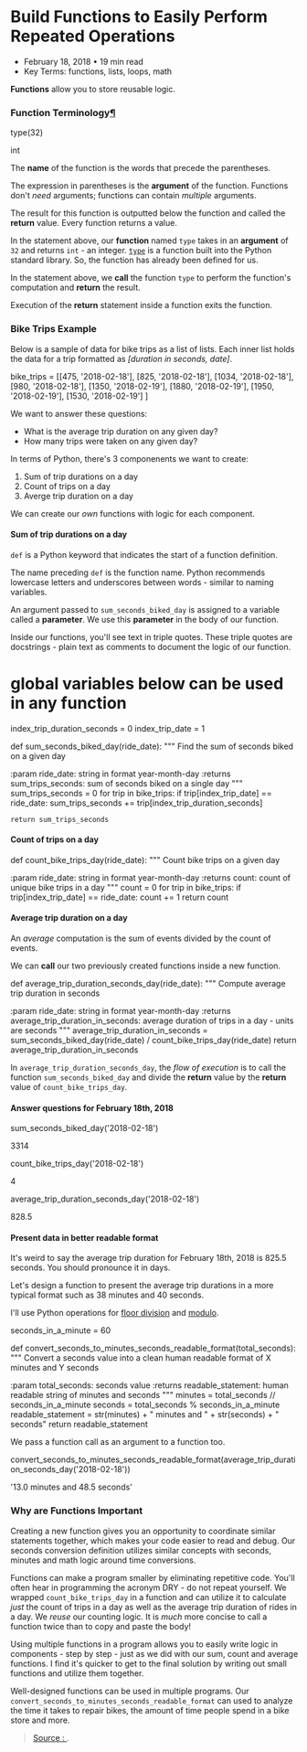 
# Build Functions to Easily Perform Repeated Operations

-   February 18, 2018 • 19 min read
-   Key Terms: functions, lists, loops, math

**Functions**  allow you to store reusable logic.

### Function Terminology[¶](https://dfrieds.com/python/functions.html#Function-Terminology)

type(32)

int

The  **name**  of the function is the words that precede the parentheses.

The expression in parentheses is the  **argument**  of the function. Functions don't  _need_  arguments; functions can contain  _multiple_  arguments.

The result for this function is outputted below the function and called the  **return**  value. Every function returns a value.

In the statement above, our  **function**  named  `type`  takes in an  **argument**  of  `32`  and returns  `int`  - an integer.  [`type`](https://docs.python.org/3/library/functions.html#type)  is a function built into the Python standard library. So, the function has already been defined for us.

In the statement above, we  **call**  the function  `type`  to perform the function's computation and  **return**  the result.

Execution of the  **return**  statement inside a function exits the function.

### Bike Trips Example[](https://dfrieds.com/python/functions.html#Bike-Trips-Example)

Below is a sample of data for bike trips as a list of lists. Each inner list holds the data for a trip formatted as  _[duration in seconds, date]_.

bike_trips = [[475, '2018-02-18'],
              [825, '2018-02-18'],
              [1034, '2018-02-18'],
              [980, '2018-02-18'],
              [1350, '2018-02-19'],
              [1880, '2018-02-19'],
              [1950, '2018-02-19'],
              [1530, '2018-02-19']
             ]

We want to answer these questions:

-   What is the average trip duration on any given day?
-   How many trips were taken on any given day?

In terms of Python, there's 3 componenents we want to create:

1.  Sum of trip durations on a day
2.  Count of trips on a day
3.  Averge trip duration on a day

We can create our  _own_  functions with logic for each component.

#### Sum of trip durations on a day[](https://dfrieds.com/python/functions.html#Sum-of-trip-durations-on-a-day)

`def`  is a Python keyword that indicates the start of a function definition.

The name preceding  `def`  is the function name. Python recommends lowercase letters and underscores between words - similar to naming variables.

An argument passed to  `sum_seconds_biked_day`  is assigned to a variable called a  **parameter**. We use this  **parameter**  in the body of our function.

Inside our functions, you'll see text in triple quotes. These triple quotes are docstrings - plain text as comments to document the logic of our function.

# global variables below can be used in any function
index_trip_duration_seconds = 0
index_trip_date = 1

def sum_seconds_biked_day(ride_date):
    """
 Find the sum of seconds biked on a given day
  
 :param ride_date: string in format year-month-day
 :returns sum_trips_seconds: sum of seconds biked on a single day
 """
    sum_trips_seconds = 0
    for trip in bike_trips:
        if trip[index_trip_date] == ride_date:
            sum_trips_seconds += trip[index_trip_duration_seconds]
        
    return sum_trips_seconds

#### Count of trips on a day[](https://dfrieds.com/python/functions.html#Count-of-trips-on-a-day)

def count_bike_trips_day(ride_date):
    """
 Count bike trips on a given day
  
 :param ride_date: string in format year-month-day
 :returns count: count of unique bike trips in a day
 """
    count = 0
    for trip in bike_trips:
        if trip[index_trip_date] == ride_date:
            count += 1
    return count

#### Average trip duration on a day[](https://dfrieds.com/python/functions.html#Average-trip-duration-on-a-day)

An  _average_  computation is the sum of events divided by the count of events.

We can  **call**  our two previously created functions inside a new function.

def average_trip_duration_seconds_day(ride_date):
    """
 Compute average trip duration in seconds 
  
 :param ride_date: string in format year-month-day
 :returns average_trip_duration_in_seconds: average duration of trips in a day - units are seconds
 """
    average_trip_duration_in_seconds = sum_seconds_biked_day(ride_date) / count_bike_trips_day(ride_date)
    return average_trip_duration_in_seconds

In  `average_trip_duration_seconds_day`, the  _flow of execution_  is to call the function  `sum_seconds_biked_day`  and divide the  **return**  value by the  **return**  value of  `count_bike_trips_day`.

#### Answer questions for February 18th, 2018[](https://dfrieds.com/python/functions.html#Answer-questions-for-February-18th,-2018)

sum_seconds_biked_day('2018-02-18')

3314

count_bike_trips_day('2018-02-18')

4

average_trip_duration_seconds_day('2018-02-18')

828.5

#### Present data in better readable format[](https://dfrieds.com/python/functions.html#Present-data-in-better-readable-format)

It's weird to say the average trip duration for February 18th, 2018 is 825.5 seconds. You should pronounce it in days.

Let's design a function to present the average trip durations in a more typical format such as 38 minutes and 40 seconds.

I'll use Python operations for  [floor division](https://docs.python.org/3.1/tutorial/introduction.html#numbers)  and  [modulo](https://docs.python.org/3/reference/expressions.html#binary-arithmetic-operations).

seconds_in_a_minute = 60

def convert_seconds_to_minutes_seconds_readable_format(total_seconds):
    """
 Convert a seconds value into a clean human readable format of X minutes and Y seconds
  
 :param total_seconds: seconds value
 :returns readable_statement: human readable string of minutes and seconds
 """
    minutes = total_seconds // seconds_in_a_minute
    seconds = total_seconds % seconds_in_a_minute
    readable_statement = str(minutes) + " minutes and " + str(seconds) + " seconds"
    return readable_statement

We pass a function call as an argument to a function too.

convert_seconds_to_minutes_seconds_readable_format(average_trip_duration_seconds_day('2018-02-18'))

'13.0 minutes and 48.5 seconds'

### Why are Functions Important[](https://dfrieds.com/python/functions.html#Why-are-Functions-Important)

Creating a new function gives you an opportunity to coordinate similar statements together, which makes your code easier to read and debug. Our seconds conversion definition utilizes similar concepts with seconds, minutes and math logic around time conversions.

Functions can make a program smaller by eliminating repetitive code. You'll often hear in programming the acronym DRY - do not repeat yourself. We wrapped  `count_bike_trips_day`  in a function and can utilize it to calculate  _just_  the count of trips in a day as well as the average trip duration of rides in a day. We  _reuse_  our counting logic. It is  _much_  more concise to call a function twice than to copy and paste the body!

Using multiple functions in a program allows you to easily write logic in components - step by step - just as we did with our sum, count and average functions. I find it's quicker to get to the final solution by writing out small functions and utilize them together.

Well-designed functions can be used in multiple programs. Our  `convert_seconds_to_minutes_seconds_readable_format`  can used to analyze the time it takes to repair bikes, the amount of time people spend in a bike store and more.

> [Source : ](https://).
<!--stackedit_data:
eyJoaXN0b3J5IjpbNjcwNDQ1MjM4XX0=
-->